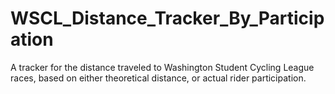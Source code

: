 # WSCL_Distance_Tracker_By_Participation
A tracker for the distance traveled to Washington Student Cycling League races, based on either theoretical distance, or actual rider participation. 
